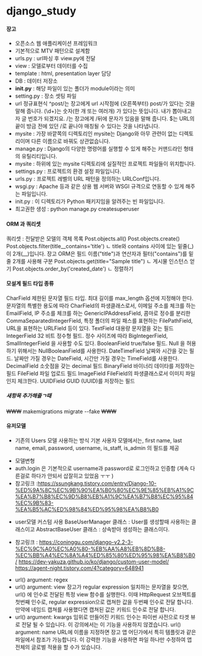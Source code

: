 # django_study

#### 장고
- 오픈소스 웹 애플리케이션 프레임워크
- 기본적으로 MTV 패턴으로 설계함
- urls.py : url파싱 후 view.py에 전달
- view : 모델로부터 데이터를 수집
- template : html, presentation layer 담당
- DB : 데이터 저장소
- __init.py__ : 해당 파일이 있는 폴더가 module이라는 의미
- setting.py : 장소 셋팅 파일
- url 정규표현식
    ^post/는 장고에게 url 시작점에 (오른쪽부터) post/가 있다는 것을 말해 줍니다.
    (\d+)는 숫자(한 개 또는 여러개) 가 있다는 뜻입니다. 내가 뽑아내고자 글 번호가 되겠지요.
    /는 장고에게 /뒤에 문자가 있음을 말해 줍니다.
    $는 URL의 끝이 방금 전에 있던 /로 끝나야 매칭될 수 있다는 것을 나타냅니다.
- mysite : 가장 바깥쪽의 디렉토리인 mysite는 Django와 아무 관련이 없는 디렉토리이며 다른 이름으로 바꿔도 상관없습니다.
- manage.py : Django의 다양한 명령어를 실행할 수 있게 해주는 커맨드라인 형태의 유틸리티입니다.
- mysite : 하위에 있는 mysite 디렉토리에 실질적인 프로젝트 파일들이 위치합니다.
- settings.py : 프로젝트의 환경 설정 파일입니다.
- urls.py : 프로젝트 레벨의 URL 패턴을 정의하는 URLConf입니다.
- wsgi.py : Apache 등과 같은 상용 웹 서버와 WSGI 규격으로 연동할 수 있게 해주는 파일입니다.
- init.py : 이 디렉토리가 Python 패키지임을 알려주는 빈 파일입니다.
- 최고권한 생성 : python manage.py createsuperuser

#### ORM 과 쿼리셋
쿼리셋 :  전달받은 모델의 객체 목록 
    Post.objects.all()
    Post.objects.create()
    Post.objects.filter(title__contains='title')
     ㄴ title와 contains 사이에 있는 밑줄(_)이 2개(__)입니다. 장고 ORM은 필드 이름("title")과 연산자과 필터("contains")를 밑줄 2개를 사용해 구분
    Post.objects.get(title="Sample title")
    ㄴ 게시물 인스턴스 얻기
    Post.objects.order_by('created_date')
    ㄴ 정렬하기
    


#### 모설계 필드 타입 종류
CharField	제한된 문자열 필드 타입. 최대 길이를 max_length 옵션에 지정해야 한다. 문자열의 특별한 용도에 따라 CharField의 파생클래스로서, 이메일 주소를 체크를 하는 EmailField, IP 주소를 체크를 하는 GenericIPAddressField, 콤마로 정수를 분리한 CommaSeparatedIntegerField, 특정 폴더의 파일 패스를 표현하는 FilePathField, URL을 표현하는 URLField 등이 있다.
TextField	대용량 문자열을 갖는 필드
IntegerField	32 비트 정수형 필드. 정수 사이즈에 따라 BigIntegerField, SmallIntegerField 을 사용할 수도 있다.
BooleanField	true/false 필드. Null 을 허용하기 위해서는 NullBooleanField를 사용한다.
DateTimeField	날짜와 시간을 갖는 필드. 날짜만 가질 경우는 DateField, 시간만 가질 경우는 TimeField를 사용한다.
DecimalField	소숫점을 갖는 decimal 필드
BinaryField	바이너리 데이타를 저장하는 필드
FileField	파일 업로드 필드
ImageField	FileField의 파생클래스로서 이미지 파일인지 체크한다.
UUIDField	GUID (UUID)를 저장하는 필드

##### 새항목 추가해줄ㄱ때 
₩₩₩ makemigrations
migrate --fake ₩₩₩

#### 유저모델
* 기존의 Users 모델 사용하는 방식
  기본 사용자 모델에서는, first name, last name, email, password, username, is_staff, is_admin 의 필드를 제공
- 모델변형
- auth.login 은 기본적으로 username과 password로 로그인하고 인증함 (게속 다른걸로 하다가 안되서 삽잘히고 있었음 ㅜㅜ
)
- 참고링크 :https://ssungkang.tistory.com/entry/Django-10-%ED%9A%8C%EC%9B%90%EA%B0%80%EC%9E%85%EB%A1%9C%EA%B7%B8%EC%9D%B8%EB%A1%9C%EA%B7%B8%EC%95%84%EC%9B%83-%EA%B5%AC%ED%98%84%ED%95%98%EA%B8%B0

* user모델 커스텀 사용
BaseUserManager 클래스 : User를 생성할때 사용하는 클래스이고 
AbstractBaseUser 클래스 : 상속받아 생성하는 클래스이다.
- 참고링크 :    https://coninggu.com/django-v2.2-3-%EC%9C%A0%EC%A0%80-%EB%AA%A8%EB%8D%B8-%EC%BB%A4%EC%8A%A4%ED%85%80%ED%95%98%EA%B8%B0/
            https://dev-yakuza.github.io/ko/django/custom-user-model/
             https://agent-night.tistory.com/4?category=648941
             
* url() argument: regex
* url() argument: view
장고가 regular expression 일치하는 문자열을 찾으면, url() 에 인수로 전달된 특정 view 함수를 실행한다. 이때 HttpRequest 오브젝트를 첫번째 인수로, regular expression으로 캡쳐한 값을 두번째 인수로 전달 합니다. 만약에 네임드 캡쳐를 사용했다면 캡쳐된 값은 키워드 인수로 전달 합니다. 
* url() argument: kwargs
임위로 만들어진 키워드 인수는 파이썬 사전으로 타겟 뷰로 전달 될 수 있습니다. 이 강의에서는 이 기능을 사용하지 않겠습니다.
url() argument: name
URL에 이름을 지정하면 장고 앱 어딘가에서 특히 템플릿과 같은 파일에서 참조가 가능합니다. 이 강력한 기능을 사용하면 파일 하나만 수정하여 앱 전체의 글로벌 적용을 할 수가 있습니다.